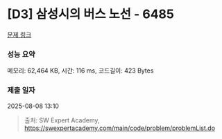 # [D3] 삼성시의 버스 노선 - 6485 

[문제 링크](https://swexpertacademy.com/main/code/problem/problemDetail.do?contestProbId=AWczm7QaACgDFAWn) 

### 성능 요약

메모리: 62,464 KB, 시간: 116 ms, 코드길이: 423 Bytes

### 제출 일자

2025-08-08 13:10



> 출처: SW Expert Academy, https://swexpertacademy.com/main/code/problem/problemList.do